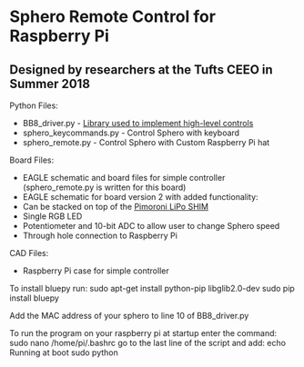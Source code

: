 # Sphero Remote Control for Raspberry Pi
## Designed by researchers at the Tufts CEEO in Summer 2018

Python Files:
* BB8_driver.py - <a href="https://github.com/jjinking/SpheroBB8-python/blob/master/BB8_driver.py">Library used to implement high-level controls</a>
* sphero_keycommands.py - Control Sphero with keyboard
* sphero_remote.py - Control Sphero with Custom Raspberry Pi hat

Board Files:
* EAGLE schematic and board files for simple controller (sphero_remote.py is written for this board)
* EAGLE schematic for board version 2 with added functionality:
* Can be stacked on top of the <a href="https://www.adafruit.com/product/3196">Pimoroni LiPo SHIM</a>
* Single RGB LED
* Potentiometer and 10-bit ADC to allow user to change Sphero speed
* Through hole connection to Raspberry Pi

CAD Files:
* Raspberry Pi case for simple controller

To install bluepy run:
sudo apt-get install python-pip libglib2.0-dev
sudo pip install bluepy

Add the MAC address of your sphero to line 10 of BB8_driver.py

To run the program on your raspberry pi at startup enter the command: sudo nano /home/pi/.bashrc
go to the last line of the script and add:
echo Running at boot
sudo python <complete sphero_remote.py file path>